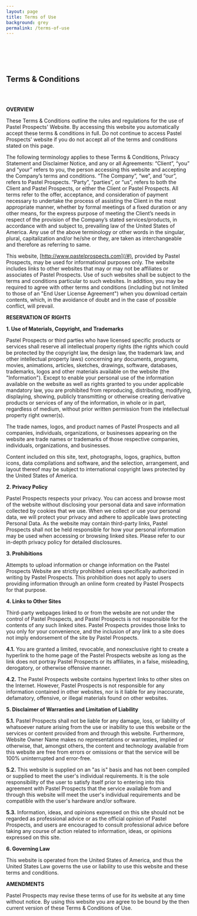 ```yaml
---
layout: page
title: Terms of Use
background: grey
permalink: /terms-of-use
---
```


<div style="padding-top: 60px; padding-bottom:30px" class="col-lg-12 text-center">
	<h2 class="section-heading text-uppercase">Terms & Conditions</h2>
</div>

**OVERVIEW**

These Terms & Conditions outline the rules and regulations for the use of Pastel Prospects' Website. By accessing this website you automatically accept these terms & conditions in full. Do not continue to access Pastel Prospects' website if you do not accept all of the terms and conditions stated on this page.

The following terminology applies to these Terms & Conditions, Privacy Statement and Disclaimer Notice, and any or all Agreements: “Client”, “you” and “your” refers to you, the person accessing this website and accepting the Company’s terms and conditions. “The Company”, “we”, and “our”, refers to Pastel Prospects. “Party”, “parties”, or “us”, refers to both the Client and Pastel Prospects, or either the Client or Pastel Prospects. All terms refer to the offer, acceptance, and consideration of payment necessary to undertake the process of assisting the Client in the most appropriate manner, whether by formal meetings of a fixed duration or any other means, for the express purpose of meeting the Client’s needs in respect of the provision of the Company’s stated services/products, in accordance with and subject to, prevailing law of the United States of America. Any use of the above terminology or other words in the singular, plural, capitalization and/or he/she or they, are taken as interchangeable and therefore as referring to same.

This website, [http://www.pastelprospects.com](/#), provided by Pastel Prospects, may be used for informational purposes only. The website includes links to other websites that may or may not be affiliates or associates of Pastel Prospects. Use of such websites shall be subject to the terms and conditions particular to such websites. In addition, you may be required to agree with other terms and conditions (including but not limited to those of an "End User License Agreement") when you download certain contents, which, in the avoidance of doubt and in the case of possible conflict, will prevail.

**RESERVATION OF RIGHTS**

**1. Use of Materials, Copyright, and Trademarks**

Pastel Prospects or third parties who have licensed specific products or services shall reserve all intellectual property rights (the rights which could be protected by the copyright law, the design law, the trademark law, and other intellectual property laws) concerning any documents, programs, movies, animations, articles, sketches, drawings, software, databases, trademarks, logos and other materials available on the website (the "Information"). Except to enable your personal use of the information available on the website as well as rights granted to you under applicable mandatory law, you are prohibited from reproducing, distributing, modifying, displaying, showing, publicly transmitting or otherwise creating derivative products or services of any of the information, in whole or in part, regardless of medium, without prior written permission from the intellectual property right owner(s).

The trade names, logos, and product names of Pastel Prospects and all companies, individuals, organizations, or businesses appearing on the website are trade names or trademarks of those respective companies, individuals, organizations, and businesses.

Content included on this site, text, photographs, logos, graphics, button icons, data compilations and software, and the selection, arrangement, and layout thereof may be subject to international copyright laws protected by the United States of America.

**2. Privacy Policy**

Pastel Prospects respects your privacy. You can access and browse most of the website without disclosing your personal data and save information collected by cookies that we use. When we collect or use your personal data, we will protect your privacy and adhere to applicable laws protecting Personal Data. As the website may contain third-party links, Pastel Prospects shall not be held responsible for how your personal information may be used when accessing or browsing linked sites. Please refer to our in-depth privacy policy for detailed disclosures. 

**3. Prohibitions**

Attempts to upload information or change information on the Pastel Prospects Website are strictly prohibited unless specifically authorized in writing by Pastel Prospects. This prohibition does not apply to users providing information through an online form created by Pastel Prospects for that purpose.

**4. Links to Other Sites**

Third-party webpages linked to or from the website are not under the control of Pastel Prospects, and Pastel Prospects is not responsible for the contents of any such linked sites. Pastel Prospects provides those links to you only for your convenience, and the inclusion of any link to a site does not imply endorsement of the site by Pastel Prospects.

**4.1.** You are granted a limited, revocable, and nonexclusive right to create a hyperlink to the home page of the Pastel Prospects website as long as the link does not portray Pastel Prospects or its affiliates, in a false, misleading, derogatory, or otherwise offensive manner.

**4.2.** The Pastel Prospects website contains hypertext links to other sites on the Internet. However, Pastel Prospects is not responsible for any information contained in other websites, nor is it liable for any inaccurate, defamatory, offensive, or illegal materials found on other websites.

**5. Disclaimer of Warranties and Limitation of Liability**

**5.1.** Pastel Prospects shall not be liable for any damage, loss, or liability of whatsoever nature arising from the use or inability to use this website or the services or content provided from and through this website. Furthermore, Website Owner Name makes no representations or warranties, implied or otherwise, that, amongst others, the content and technology available from this website are free from errors or omissions or that the service will be 100% uninterrupted and error-free.

**5.2.** This website is supplied on an "as is" basis and has not been compiled or supplied to meet the user's individual requirements. It is the sole responsibility of the user to satisfy itself prior to entering into this agreement with Pastel Prospects that the service available from and through this website will meet the user's individual requirements and be compatible with the user's hardware and/or software.

**5.3.** Information, ideas, and opinions expressed on this site should not be regarded as professional advice or as the official opinion of Pastel Prospects, and users are encouraged to consult professional advice before taking any course of action related to information, ideas, or opinions expressed on this site.

**6. Governing Law**

This website is operated from the United States of America, and thus the United States Law governs the use or liability to use this website and these terms and conditions.

**AMENDMENTS**

Pastel Prospects may revise these terms of use for its website at any time without notice. By using this website you are agree to be bound by the then current version of these Terms & Conditions of Use.